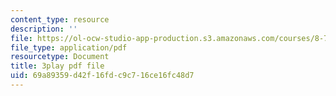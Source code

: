 ```yaml
---
content_type: resource
description: ''
file: https://ol-ocw-studio-app-production.s3.amazonaws.com/courses/8-701-introduction-to-nuclear-and-particle-physics-fall-2020/69a89359d42f16fdc9c716ce16fc48d7_hgrhfkcXlAQ.pdf
file_type: application/pdf
resourcetype: Document
title: 3play pdf file
uid: 69a89359-d42f-16fd-c9c7-16ce16fc48d7
---
```

